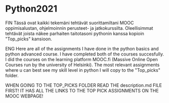 # Python2021

FIN
Tässä ovat kaikki tekemäni tehtävät suorittamiltani MOOC oppimisalustan, ohjelmoinnin perusteet- ja jatkokurssilta. Oleellisimmat tehtävät joista näkee parhaiten taitotasoni pythonin kanssa kopioin "Top_picks" kansioon.

ENG
Here are all of the assignments I have done in the python basics and python advanced course. I have completed both of the courses succesfully. I did the courses on the learning platform MOOC.fi (Massive Online Open Courses run by the university of Helsinki). The most relevant assignments where u can best see my skill level in python I will copy to the
"Top_picks" folder.

WHEN GOING TO THE TOP_PICKS FOLDER READ THE description.md FILE FIRST! IT HAS ALL THE LINKS TO THE TOP PICK ASSIGNMENTS ON THE MOOC WEBPAGE!
